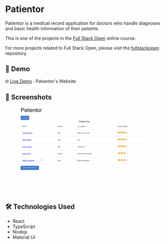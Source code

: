 # Patientor

Patientor is a medical record application for doctors who handle diagnoses and basic health information of their patients.

This is one of the projects in the [Full Stack Open](https://fullstackopen.com/en/) online course.

For more projects related to Full Stack Open, please visit the [fullstackopen](https://github.com/wengcychan/fullstackopen.git) repository.

## 🎥 Demo

🌐 [Live Demo](https://fullstackopen-patientor.onrender.com) : Patientor's Website

## 📸 Screenshots

![Screenshot Patientor](./images/patientor.gif)

## 🛠️ Technologies Used

- React
- TypeScript
- Nodejs
- Material UI
